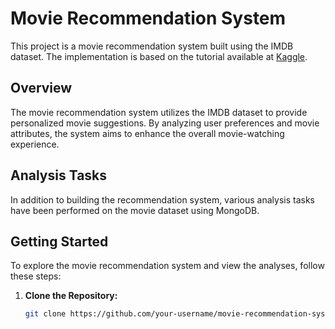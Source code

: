 # Movie Recommendation System

This project is a movie recommendation system built using the IMDB dataset. The implementation is based on the tutorial available at [Kaggle](https://www.kaggle.com/code/ibtesama/getting-started-with-a-movie-recommendation-system/notebook).

## Overview

The movie recommendation system utilizes the IMDB dataset to provide personalized movie suggestions. By analyzing user preferences and movie attributes, the system aims to enhance the overall movie-watching experience.

## Analysis Tasks

In addition to building the recommendation system, various analysis tasks have been performed on the movie dataset using MongoDB. 


## Getting Started

To explore the movie recommendation system and view the analyses, follow these steps:

1. **Clone the Repository:**
   ```bash
   git clone https://github.com/your-username/movie-recommendation-system.git

